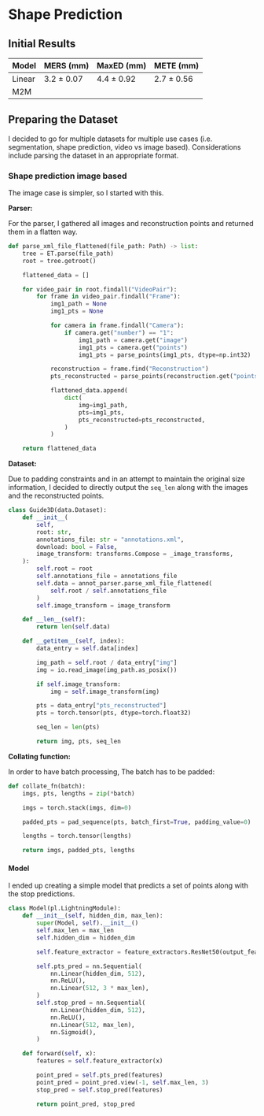 # Shape Prediction

## Initial Results

| Model | MERS (mm) | MaxED (mm) | METE (mm) |
|-------------- | -------------- | -------------- | --|
| Linear | 3.2 ± 0.07 | 4.4 ± 0.92|2.7 ± 0.56|
| M2M | | | |

## Preparing the Dataset

I decided to go for multiple datasets for multiple use cases (i.e. segmentation, shape prediction, video vs image based).
Considerations include parsing the dataset in an appropriate format.

### Shape prediction image based

The image case is simpler, so I started with this.

**Parser:**

For the parser, I gathered all images and reconstruction points and returned them in
a flatten way.

```python
def parse_xml_file_flattened(file_path: Path) -> list:
    tree = ET.parse(file_path)
    root = tree.getroot()

    flattened_data = []

    for video_pair in root.findall("VideoPair"):
        for frame in video_pair.findall("Frame"):
            img1_path = None
            img1_pts = None

            for camera in frame.findall("Camera"):
                if camera.get("number") == "1":
                    img1_path = camera.get("image")
                    img1_pts = camera.get("points")
                    img1_pts = parse_points(img1_pts, dtype=np.int32)

            reconstruction = frame.find("Reconstruction")
            pts_reconstructed = parse_points(reconstruction.get("points"), np.float32)

            flattened_data.append(
                dict(
                    img=img1_path,
                    pts=img1_pts,
                    pts_reconstructed=pts_reconstructed,
                )
            )

    return flattened_data
```

**Dataset:**

Due to padding constraints and in an attempt to maintain the original size information,
I decided to directly output the `seq_len` along with the images and the reconstructed points.

```python
class Guide3D(data.Dataset):
    def __init__(
        self,
        root: str,
        annotations_file: str = "annotations.xml",
        download: bool = False,
        image_transform: transforms.Compose = _image_transforms,
    ):
        self.root = root
        self.annotations_file = annotations_file
        self.data = annot_parser.parse_xml_file_flattened(
            self.root / self.annotations_file
        )
        self.image_transform = image_transform

    def __len__(self):
        return len(self.data)

    def __getitem__(self, index):
        data_entry = self.data[index]

        img_path = self.root / data_entry["img"]
        img = io.read_image(img_path.as_posix())

        if self.image_transform:
            img = self.image_transform(img)

        pts = data_entry["pts_reconstructed"]
        pts = torch.tensor(pts, dtype=torch.float32)

        seq_len = len(pts)

        return img, pts, seq_len

```

**Collating function:**

In order to have batch processing, The batch has to be padded:

```python
def collate_fn(batch):
    imgs, pts, lengths = zip(*batch)

    imgs = torch.stack(imgs, dim=0)

    padded_pts = pad_sequence(pts, batch_first=True, padding_value=0)

    lengths = torch.tensor(lengths)

    return imgs, padded_pts, lengths
```

#### Model

I ended up creating a simple model that predicts a set of points along with the
stop predictions.

```python
class Model(pl.LightningModule):
    def __init__(self, hidden_dim, max_len):
        super(Model, self).__init__()
        self.max_len = max_len
        self.hidden_dim = hidden_dim

        self.feature_extractor = feature_extractors.ResNet50(output_features=hidden_dim)

        self.pts_pred = nn.Sequential(
            nn.Linear(hidden_dim, 512),
            nn.ReLU(),
            nn.Linear(512, 3 * max_len),
        )
        self.stop_pred = nn.Sequential(
            nn.Linear(hidden_dim, 512),
            nn.ReLU(),
            nn.Linear(512, max_len),
            nn.Sigmoid(),
        )

    def forward(self, x):
        features = self.feature_extractor(x)

        point_pred = self.pts_pred(features)
        point_pred = point_pred.view(-1, self.max_len, 3)
        stop_pred = self.stop_pred(features)

        return point_pred, stop_pred
```
